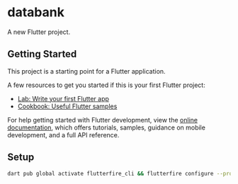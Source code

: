 # databank

A new Flutter project.

## Getting Started

This project is a starting point for a Flutter application.

A few resources to get you started if this is your first Flutter project:

- [Lab: Write your first Flutter app](https://docs.flutter.dev/get-started/codelab)
- [Cookbook: Useful Flutter samples](https://docs.flutter.dev/cookbook)

For help getting started with Flutter development, view the
[online documentation](https://docs.flutter.dev/), which offers tutorials,
samples, guidance on mobile development, and a full API reference.


## Setup
```bash
dart pub global activate flutterfire_cli && flutterfire configure --project=netserve-innovations --ios-bundle-id=com.netservemarketplace.vendor --android-package-name=com.netservemarketplace.vendor && FLUTTER_BASE_HREF='/vendor-app/' flutter create . --org com.netservemarketplace && flutter pub get && dart run flutter_native_splash:create && dart run flutter_launcher_icons && dart run launcher_name:main && dart run change_app_package_name:main com.netservemarketplace.vendor
```